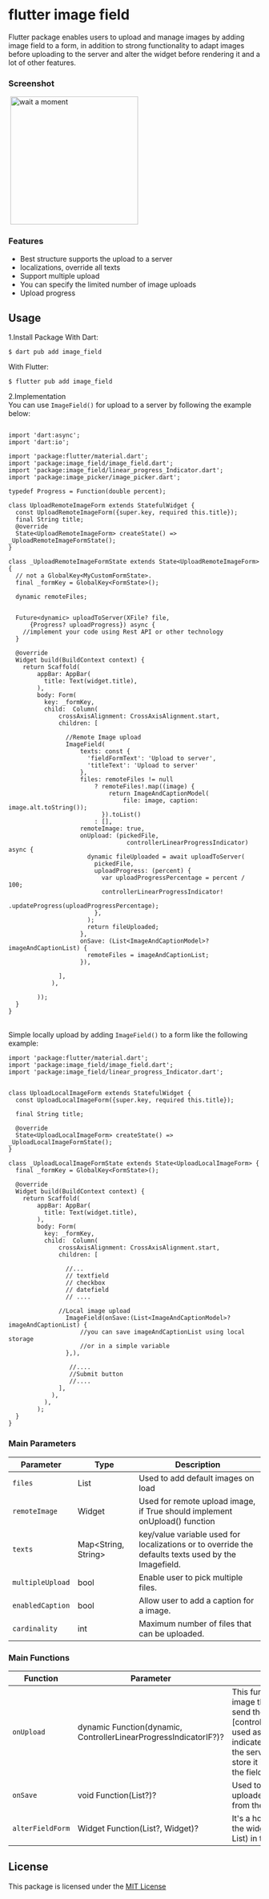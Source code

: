 # flutter image field
Flutter package enables users to upload and manage images by adding image field to a form,
in addition to strong functionality to adapt images before uploading to the server and alter 
the widget before rendering it and a lot of other features.

### Screenshot
<img src="https://raw.githubusercontent.com/mattar88/flutter_image_field/master/example/screenshots/tutorial1.gif" alt="wait a moment" width="255" hspace="4">

### Features
<ul dir="auto">
<li>Best structure supports the upload to a server</li>
<li>localizations, override all texts</li>
<li>Support multiple upload</li>
<li>You can specify the limited number of image uploads</li>
<li>Upload progress</li>
</ul>


## Usage
1.Install Package
With Dart:
```
$ dart pub add image_field
```
With Flutter:
```
$ flutter pub add image_field
```
 
2.Implementation
</br>You can use   ``` ImageField() ```   for upload to a server by following the example below:

```

import 'dart:async';
import 'dart:io';

import 'package:flutter/material.dart';
import 'package:image_field/image_field.dart';
import 'package:image_field/linear_progress_Indicator.dart';
import 'package:image_picker/image_picker.dart';

typedef Progress = Function(double percent);

class UploadRemoteImageForm extends StatefulWidget {
  const UploadRemoteImageForm({super.key, required this.title});
  final String title;
  @override
  State<UploadRemoteImageForm> createState() => _UploadRemoteImageFormState();
}

class _UploadRemoteImageFormState extends State<UploadRemoteImageForm> {
  // not a GlobalKey<MyCustomFormState>.
  final _formKey = GlobalKey<FormState>();

  dynamic remoteFiles;

 
  Future<dynamic> uploadToServer(XFile? file,
      {Progress? uploadProgress}) async {
    //implement your code using Rest API or other technology
  }

  @override
  Widget build(BuildContext context) {
    return Scaffold(
        appBar: AppBar(
          title: Text(widget.title),
        ),
        body: Form(
          key: _formKey,
          child:  Column(
              crossAxisAlignment: CrossAxisAlignment.start,
              children: [
        
                //Remote Image upload
                ImageField(
                    texts: const {
                      'fieldFormText': 'Upload to server',
                      'titleText': 'Upload to server'
                    },
                    files: remoteFiles != null
                        ? remoteFiles!.map((image) {
                            return ImageAndCaptionModel(
                                file: image, caption: image.alt.toString());
                          }).toList()
                        : [],
                    remoteImage: true,
                    onUpload: (pickedFile,
                                 controllerLinearProgressIndicator) async {
                      dynamic fileUploaded = await uploadToServer(
                        pickedFile,
                        uploadProgress: (percent) {
                          var uploadProgressPercentage = percent / 100;
                          controllerLinearProgressIndicator!
                              .updateProgress(uploadProgressPercentage);
                        },
                      );
                      return fileUploaded;
                    },
                    onSave: (List<ImageAndCaptionModel>? imageAndCaptionList) {
                      remoteFiles = imageAndCaptionList;
                    }),
      
              ],
            ),
     
        ));
  }
}

```

</br>Simple locally upload by adding ``` ImageField() ``` to a form like the following example:
```
import 'package:flutter/material.dart';
import 'package:image_field/image_field.dart';
import 'package:image_field/linear_progress_Indicator.dart';


class UploadLocalImageForm extends StatefulWidget {
  const UploadLocalImageForm({super.key, required this.title});

  final String title;

  @override
  State<UploadLocalImageForm> createState() => _UploadLocalImageFormState();
}

class _UploadLocalImageFormState extends State<UploadLocalImageForm> {
  final _formKey = GlobalKey<FormState>();

  @override
  Widget build(BuildContext context) {
    return Scaffold(
        appBar: AppBar(
          title: Text(widget.title),
        ),
        body: Form(
          key: _formKey,
          child:  Column(
              crossAxisAlignment: CrossAxisAlignment.start,
              children: [
                
                //...
                // textfield
                // checkbox
                // datefield
                // ....

              //Local image upload
                ImageField(onSave:(List<ImageAndCaptionModel>? imageAndCaptionList) {
                    //you can save imageAndCaptionList using local storage
                    //or in a simple variable
                },),
 
                 //....
                 //Submit button
                 //....
              ],
            ),
          ),
        );
  }
}
```

### Main Parameters

| Parameter       | Type    | Description                                                                                                                                        |
|-----------------|---------|----------------------------------------------------------------------------------------------------------------------------------------------------|
| `files`    | List<ImageAndCaptionModel> |Used to add default images on load                                             |  
| `remoteImage`   | Widget  |  Used for remote upload image, if True should implement onUpload() function   |
| `texts`   |   Map<String, String>  | key/value variable used for localizations or to override the defaults texts used by the Imagefield.      |
| `multipleUpload`    | bool  | Enable user to pick multiple files.  
| `enabledCaption`    | bool  | Allow user to add a caption for a image.  |
| `cardinality`            | int  |  Maximum number of files that can be uploaded.    

### Main Functions

| Function       | Parameter    | Description                                                                                                                                        |
|-----------------|---------|----------------------------------------------------------------------------------------------------------------------------------------------------|
| `onUpload`    | dynamic Function(dynamic, ControllerLinearProgressIndicatorIF?)? | This function has [dataSource] image that uploaded by a user to send them to the server and [controllerLinearProgressIndicator] used as a reference variable to indicate the uploading progress to the server and return the result to store it in the [fileList] that used in the field.                                             |  
| `onSave`   | void Function(List<ImageAndCaptionModel>?)?  |  Used to update the form with the uploaded files, it called when back from the listview  |
| `alterFieldForm`   |   Widget Function(List<ImageAndCaptionModel>?, Widget)?  | It's a hook function used to alter the widget of the field(Thumbnail List) in the form before rendering it      |

 ## License

This package is licensed under the [MIT License](https://github.com/mattar88/flutter_image_field/blob/main/LICENSE)


